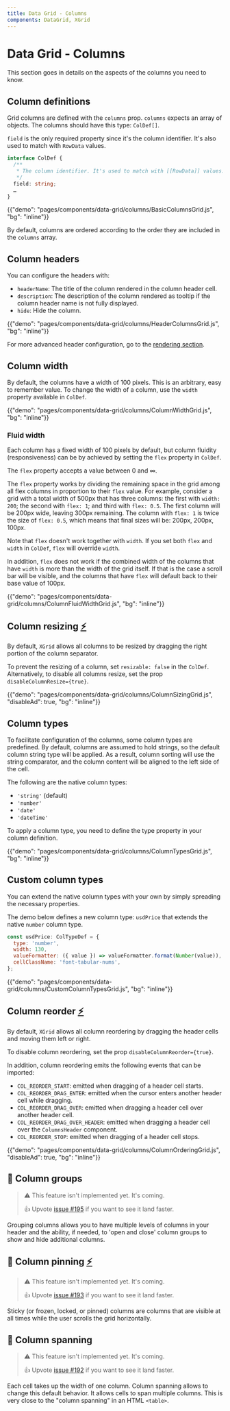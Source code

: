 ```yaml
---
title: Data Grid - Columns
components: DataGrid, XGrid
---
```


# Data Grid - Columns

<p class="description">This section goes in details on the aspects of the columns you need to know.</p>

## Column definitions

Grid columns are defined with the `columns` prop.
`columns` expects an array of objects.
The columns should have this type: `ColDef[]`.

`field` is the only required property since it's the column identifier. It's also used to match with `RowData` values.

```ts
interface ColDef {
  /**
   * The column identifier. It's used to match with [[RowData]] values.
   */
  field: string;
  …
}
```

{{"demo": "pages/components/data-grid/columns/BasicColumnsGrid.js", "bg": "inline"}}

By default, columns are ordered according to the order they are included in the `columns` array.

## Column headers

You can configure the headers with:

- `headerName`: The title of the column rendered in the column header cell.
- `description`: The description of the column rendered as tooltip if the column header name is not fully displayed.
- `hide`: Hide the column.

{{"demo": "pages/components/data-grid/columns/HeaderColumnsGrid.js", "bg": "inline"}}

For more advanced header configuration, go to the [rendering section](/components/data-grid/rendering/#header-cell).

## Column width

By default, the columns have a width of 100 pixels.
This is an arbitrary, easy to remember value.
To change the width of a column, use the `width` property available in `ColDef`.

{{"demo": "pages/components/data-grid/columns/ColumnWidthGrid.js", "bg": "inline"}}

### Fluid width

Each column has a fixed width of 100 pixels by default, but column fluidity (responsiveness) can be by achieved by setting the `flex` property in `ColDef`.

The `flex` property accepts a value between 0 and ∞.

The `flex` property works by dividing the remaining space in the grid among all flex columns in proportion to their `flex` value.
For example, consider a grid with a total width of 500px that has three columns: the first with `width: 200`; the second with `flex: 1`; and third with `flex: 0.5`.
The first column will be 200px wide, leaving 300px remaining. The column with `flex: 1` is twice the size of `flex: 0.5`, which means that final sizes will be: 200px, 200px, 100px.

Note that `flex` doesn't work together with `width`. If you set both `flex` and `width` in `ColDef`, `flex` will override `width`.

In addition, `flex` does not work if the combined width of the columns that have `width` is more than the width of the grid itself. If that is the case a scroll bar will be visible, and the columns that have `flex` will default back to their base value of 100px.

{{"demo": "pages/components/data-grid/columns/ColumnFluidWidthGrid.js", "bg": "inline"}}

## Column resizing [<span role="img" title="Enterprise">⚡️</span>](https://material-ui.com/store/items/material-ui-x/)

By default, `XGrid` allows all columns to be resized by dragging the right portion of the column separator.

To prevent the resizing of a column, set `resizable: false` in the `ColDef`.
Alternatively, to disable all columns resize, set the prop `disableColumnResize={true}`.

{{"demo": "pages/components/data-grid/columns/ColumnSizingGrid.js", "disableAd": true, "bg": "inline"}}

<!--
- https://ag-grid.com/javascript-grid-resizing/
- https://demos.telerik.com/kendo-ui/grid/column-resizing
- https://www.telerik.com/kendo-react-ui/components/grid/columns/resizing/
- https://elastic.github.io/eui/#/tabular-content/data-grid
- https://devexpress.github.io/devextreme-reactive/react/grid/docs/guides/column-resizing/
- http://schrodinger.github.io/fixed-data-table-2/example-resize.html
- https://ej2.syncfusion.com/react/demos/#/material/grid/column-resizing
- https://js.devexpress.com/Demos/WidgetsGallery/Demo/DataGrid/ColumnResizing/React/Light/
- https://www.jqwidgets.com/react/react-grid/#https://www.jqwidgets.com/react/react-grid/react-grid-columnsresize.htm
-->

## Column types

To facilitate configuration of the columns, some column types are predefined.
By default, columns are assumed to hold strings, so the default column string type will be applied. As a result, column sorting will use the string comparator, and the column content will be aligned to the left side of the cell.

The following are the native column types:

- `'string'` (default)
- `'number'`
- `'date'`
- `'dateTime'`

To apply a column type, you need to define the type property in your column definition.

{{"demo": "pages/components/data-grid/columns/ColumnTypesGrid.js", "bg": "inline"}}

## Custom column types

You can extend the native column types with your own by simply spreading the necessary properties.

The demo below defines a new column type: `usdPrice` that extends the native `number` column type.

```jsx
const usdPrice: ColTypeDef = {
  type: 'number',
  width: 130,
  valueFormatter: ({ value }) => valueFormatter.format(Number(value)),
  cellClassName: 'font-tabular-nums',
};
```

{{"demo": "pages/components/data-grid/columns/CustomColumnTypesGrid.js", "bg": "inline"}}

## Column reorder [<span role="img" title="Enterprise">⚡️</span>](https://material-ui.com/store/items/material-ui-x/)

By default, `XGrid` allows all column reordering by dragging the header cells and moving them left or right.

To disable column reordering, set the prop `disableColumnReorder={true}`.

In addition, column reordering emits the following events that can be imported:

- `COL_REORDER_START`: emitted when dragging of a header cell starts.
- `COL_REORDER_DRAG_ENTER`: emitted when the cursor enters another header cell while dragging.
- `COL_REORDER_DRAG_OVER`: emitted when dragging a header cell over another header cell.
- `COL_REORDER_DRAG_OVER_HEADER`: emitted when dragging a header cell over the `ColumnsHeader` component.
- `COL_REORDER_STOP`: emitted when dragging of a header cell stops.

{{"demo": "pages/components/data-grid/columns/ColumnOrderingGrid.js", "disableAd": true, "bg": "inline"}}

## 🚧 Column groups

> ⚠️ This feature isn't implemented yet. It's coming.
>
> 👍 Upvote [issue #195](https://github.com/mui-org/material-ui-x/issues/195) if you want to see it land faster.

Grouping columns allows you to have multiple levels of columns in your header and the ability, if needed, to 'open and close' column groups to show and hide additional columns.

## 🚧 Column pinning [<span role="img" title="Enterprise">⚡️</span>](https://material-ui.com/store/items/material-ui-x/)

> ⚠️ This feature isn't implemented yet. It's coming.
>
> 👍 Upvote [issue #193](https://github.com/mui-org/material-ui-x/issues/193) if you want to see it land faster.

Sticky (or frozen, locked, or pinned) columns are columns that are visible at all times while the user scrolls the grid horizontally.

## 🚧 Column spanning

> ⚠️ This feature isn't implemented yet. It's coming.
>
> 👍 Upvote [issue #192](https://github.com/mui-org/material-ui-x/issues/192) if you want to see it land faster.

Each cell takes up the width of one column.
Column spanning allows to change this default behavior.
It allows cells to span multiple columns.
This is very close to the "column spanning" in an HTML `<table>`.
